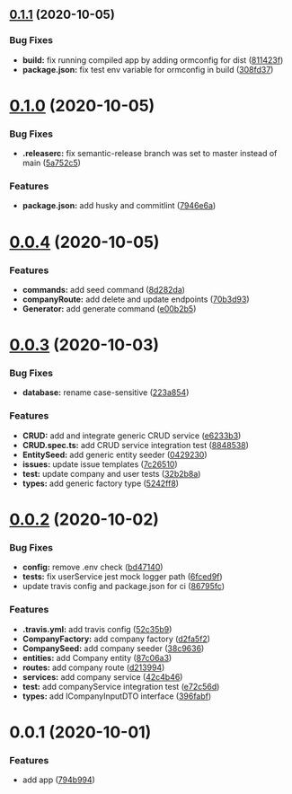 ## [0.1.1](https://github.com/bymi15/express-typeorm-rest-boilerplate/compare/v0.1.0...v0.1.1) (2020-10-05)


### Bug Fixes

* **build:** fix running compiled app by adding ormconfig for dist ([811423f](https://github.com/bymi15/express-typeorm-rest-boilerplate/commit/811423fe2b179812176a4864e7ae4378cedc9d1d))
* **package.json:** fix test env variable for ormconfig in build ([308fd37](https://github.com/bymi15/express-typeorm-rest-boilerplate/commit/308fd3755119634620e6f732011c33c82dd44540))

# [0.1.0](https://github.com/bymi15/express-typeorm-rest-boilerplate/compare/v0.0.4...v0.1.0) (2020-10-05)


### Bug Fixes

* **.releaserc:** fix semantic-release branch was set to master instead of main ([5a752c5](https://github.com/bymi15/express-typeorm-rest-boilerplate/commit/5a752c5f5d0b0e80025d0549cf48fd42b7017bcd))


### Features

* **package.json:** add husky and commitlint ([7946e6a](https://github.com/bymi15/express-typeorm-rest-boilerplate/commit/7946e6a57dc5e790e38c72709e0eebaf0523bde6))


# [0.0.4](https://github.com/bymi15/express-typeorm-rest-boilerplate/compare/v0.0.3...v0.0.4) (2020-10-05)


### Features

* **commands:** add seed command ([8d282da](https://github.com/bymi15/express-typeorm-rest-boilerplate/commit/8d282daae3edd8ac724f3499d9bb8c7e8110de05))
* **companyRoute:** add delete and update endpoints ([70b3d93](https://github.com/bymi15/express-typeorm-rest-boilerplate/commit/70b3d93474054085c1fa000cfb25ce5f21aad093))
* **Generator:** add generate command ([e00b2b5](https://github.com/bymi15/express-typeorm-rest-boilerplate/commit/e00b2b5db269d5596ea599ea005c04455a95511c))


# [0.0.3](https://github.com/bymi15/express-typeorm-rest-boilerplate/compare/v0.0.2...v0.0.3) (2020-10-03)


### Bug Fixes

* **database:** rename case-sensitive ([223a854](https://github.com/bymi15/express-typeorm-rest-boilerplate/commit/223a854ac229cec128e18ad7ca6b00dafcb610fd))


### Features

* **CRUD:** add and integrate generic CRUD service ([e6233b3](https://github.com/bymi15/express-typeorm-rest-boilerplate/commit/e6233b33a3b5dfc0e429ffa6218793c10ad45708))
* **CRUD.spec.ts:** add CRUD service integration test ([8848538](https://github.com/bymi15/express-typeorm-rest-boilerplate/commit/8848538c8c50901909f57d40cccee4bbec3241ac))
* **EntitySeed:** add generic entity seeder ([0429230](https://github.com/bymi15/express-typeorm-rest-boilerplate/commit/0429230aad24c20e3a1538653f0d644e65211203))
* **issues:** update issue templates ([7c26510](https://github.com/bymi15/express-typeorm-rest-boilerplate/commit/7c265109002279a4930644d1e6cf765b254c54c4))
* **test:** update company and user tests ([32b2b8a](https://github.com/bymi15/express-typeorm-rest-boilerplate/commit/32b2b8a61f05473b509c6c25fb565228a626ba7e))
* **types:** add generic factory type ([5242ff8](https://github.com/bymi15/express-typeorm-rest-boilerplate/commit/5242ff8ee659490b9fc19d4e7d5be80e40d98a56))


# [0.0.2](https://github.com/bymi15/express-typeorm-rest-boilerplate/compare/v0.0.1...v0.0.2) (2020-10-02)


### Bug Fixes

* **config:** remove .env check ([bd47140](https://github.com/bymi15/express-typeorm-rest-boilerplate/commit/bd47140a762cd591e93b935e8808c4bae7a8e7d8))
* **tests:** fix userService jest mock logger path ([6fced9f](https://github.com/bymi15/express-typeorm-rest-boilerplate/commit/6fced9fa0b199319a9c12e30cd0e4983ec938919))
* update travis config and package.json for ci ([86795fc](https://github.com/bymi15/express-typeorm-rest-boilerplate/commit/86795fc9d6e1522b03da0cf17e37f44c57acd1dd))


### Features

* **.travis.yml:** add travis config ([52c35b9](https://github.com/bymi15/express-typeorm-rest-boilerplate/commit/52c35b94f259e7a0d3e7652cb7414e9c4d2b5795))
* **CompanyFactory:** add company factory ([d2fa5f2](https://github.com/bymi15/express-typeorm-rest-boilerplate/commit/d2fa5f294b24b998bd94d5c1d8efd47a1b442d85))
* **CompanySeed:** add company seeder ([38c9636](https://github.com/bymi15/express-typeorm-rest-boilerplate/commit/38c963642cea339b71eac9ee84d6e6f4d002d043))
* **entities:** add Company entity ([87c06a3](https://github.com/bymi15/express-typeorm-rest-boilerplate/commit/87c06a3d17eca9905505952baf6bad3d4bee81e1))
* **routes:** add company route ([d213994](https://github.com/bymi15/express-typeorm-rest-boilerplate/commit/d21399460c0343bfed556b443fac4fc0201397f4))
* **services:** add company service ([42c4b46](https://github.com/bymi15/express-typeorm-rest-boilerplate/commit/42c4b46a146930eedf0733800818be6caa8db45c))
* **test:** add companyService integration test ([e72c56d](https://github.com/bymi15/express-typeorm-rest-boilerplate/commit/e72c56d60915d871341b6bf3cace94e82059623c))
* **types:** add ICompanyInputDTO interface ([396fabf](https://github.com/bymi15/express-typeorm-rest-boilerplate/commit/396fabfb55e80e68057ff84d0242d652473e0e93))


# 0.0.1 (2020-10-01)


### Features

* add app ([794b994](https://github.com/bymi15/express-typeorm-rest-boilerplate/commit/794b9947d0ad2d1173eb1f1ae35473644b0fafd2))
